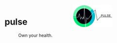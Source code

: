 <img src="app/client/assets/pulse4-01.png" align="right" width="128px">
<h1 align="center">pulse</h1>
<p align="center">Own your health.</p>
